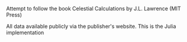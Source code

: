 Attempt to follow the book Celestial Calculations by J.L. Lawrence (MIT Press)   

All data available publicly via the publisher's website. This is the Julia implementation